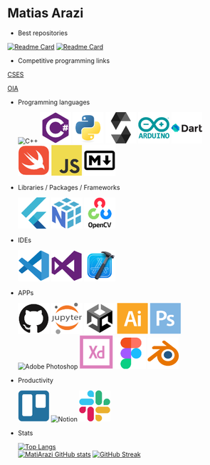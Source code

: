 # Matias Arazi
- Best repositories


[![Readme Card](https://github-readme-stats.vercel.app/api/pin/?username=MatiArazi&repo=Flaggerz&theme=slateorange)](https://github.com/MatiArazi/Flaggerz)
[![Readme Card](https://github-readme-stats.vercel.app/api/pin/?username=ZertiApp&repo=Zerti&theme=slateorange)](https://github.com/ZertiApp/Zerti)

- Competitive programming links

[CSES](https://cses.fi/user/6350)

[OIA](http://www.juez.oia.unsam.edu.ar/#/user/MatiArazi/profile)
- Programming languages



    <img src="https://github.com/isocpp/logos/blob/master/cpp_logo.svg" height="70px" alt="C++">
    <img src="https://github.com/devicons/devicon/blob/master/icons/csharp/csharp-plain.svg" height="70px" alt="C#">
    <img src="https://github.com/devicons/devicon/blob/master/icons/python/python-original.svg" height="70px" alt="Python">
    <img src="https://github.com/devicons/devicon/blob/master/icons/solidity/solidity-original.svg" height="70px" alt="Solidity">
    <img src="https://github.com/devicons/devicon/blob/master/icons/arduino/arduino-original-wordmark.svg" height="70px" alt="Arduino">
    <img src="https://github.com/devicons/devicon/blob/master/icons/dart/dart-original-wordmark.svg" height="70px" alt = "Dart">
    <img src="https://github.com/devicons/devicon/blob/master/icons/swift/swift-original.svg" height="70px" alt = "Swift">
    <img src="https://github.com/devicons/devicon/blob/master/icons/javascript/javascript-original.svg" height="70px" alt="JavaScript">
    <img src="https://github.com/devicons/devicon/blob/master/icons/markdown/markdown-original.svg" height="70px" alt="Markdown">

    
- Libraries / Packages / Frameworks



    <img src="https://github.com/devicons/devicon/blob/master/icons/flutter/flutter-original.svg" height="70px">
    <img src="https://github.com/devicons/devicon/blob/master/icons/numpy/numpy-original.svg" height="70px" alt="Numpy">
    <img src="https://github.com/devicons/devicon/blob/master/icons/opencv/opencv-original-wordmark.svg" height="70px" alt="OpenCV">


    
    
- IDEs



    <img src="https://github.com/devicons/devicon/blob/master/icons/vscode/vscode-original.svg" height="70px" alt="Visual Studio Code">
    <img src="https://github.com/devicons/devicon/blob/master/icons/visualstudio/visualstudio-plain.svg" height="70px" alt="Visual Studio">
    <img src="https://github.com/devicons/devicon/blob/master/icons/xcode/xcode-original.svg" height="70px" alt="XCode">
    
- APPs



    <img src="https://github.com/devicons/devicon/blob/master/icons/github/github-original.svg" height="70px" alt="GitHub">
    <img src="https://github.com/devicons/devicon/blob/master/icons/jupyter/jupyter-original-wordmark.svg" height="70px" alt="Jupyter">
    <img src="https://github.com/devicons/devicon/blob/master/icons/unity/unity-original.svg" height="70px" alt="Unity">

    <img src="https://github.com/devicons/devicon/blob/master/icons/illustrator/illustrator-plain.svg" height="70px" alt="Adobe Illustrator">
    <img src="https://github.com/devicons/devicon/blob/master/icons/photoshop/photoshop-plain.svg" height="70px" alt="">
    <img src="https://www.sublimehq.com/images/sublime_text.png" height="75px" alt="Adobe Photoshop">
    <img src="https://github.com/devicons/devicon/blob/master/icons/xd/xd-line.svg" height="75px" alt="Adobe XD">

    <img src="https://github.com/devicons/devicon/blob/master/icons/figma/figma-original.svg" height="70px" alt="Figma">
    <img src ="https://github.com/devicons/devicon/blob/master/icons/blender/blender-original.svg", height="70px", alt="Blender">
      
- Productivity


    <img src="https://github.com/devicons/devicon/blob/master/icons/trello/trello-plain.svg" height="70px" alt="Trello">
    <img src="https://upload.wikimedia.org/wikipedia/commons/4/45/Notion_app_logo.png" height="70px" alt="Notion">
    <img src="https://github.com/devicons/devicon/blob/master/icons/slack/slack-original.svg" height="70px" alt="Slack">

- Stats



  [![Top Langs](https://github-readme-stats.vercel.app/api/top-langs/?username=MatiArazi&theme=slateorange&layout=compact&langs_count=6)](https://github.com/MatiArazi?tab=repositories)   
  [![MatiArazi GitHub stats](https://github-readme-stats.vercel.app/api?username=MatiArazi&hide=prs,issues,contribs&theme=slateorange&count_private=true&show_icons=true&icon_color=ffff00&include_all_commits=true)](https://github.com/anuraghazra/github-readme-stats)
  [![GitHub Streak](http://github-readme-streak-stats.herokuapp.com?user=MatiArazi&theme=slateorange&date_format=M%20j%5B%2C%20Y%5D&ring=F4FF00&fire=F4FF00)](https://git.io/streak-stats)
    
